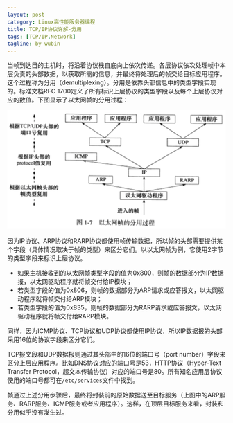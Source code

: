 ```yaml
---
layout: post
category: Linux高性能服务器编程
title: TCP/IP协议详解-分用
tags: [TCP/IP,Network]
tagline: by wubin
---
```


当帧到达目的主机时，将沿着协议栈自底向上依次传递。各层协议依次处理帧中本层负责的头部数据，以获取所需的信息，并最终将处理后的帧交给目标应用程序。这个过程称为分用（demultiplexing）。分用是依靠头部信息中的类型字段实现的。标准文档RFC 1700定义了所有标识上层协议的类型字段以及每个上层协议对应的数值。下图显示了以太网帧的分用过程：

<!--more-->

![以太网帧的分用过程](/img/The-Process-of-Ethernet-Frame-Demultiplexing.png)

因为IP协议、ARP协议和RARP协议都使用帧传输数据，所以帧的头部需要提供某个字段（具体情况取决于帧的类型）来区分它们。以以太网帧为例，它使用2字节的类型字段来标识上层协议。

* 如果主机接收到的以太网帧类型字段的值为0x800，则帧的数据部分为IP数据报，以太网驱动程序就将帧交付给IP模块；
* 若类型字段的值为0x806，则帧的数据部分为ARP请求或应答报文，以太网驱动程序就将帧交付给ARP模块；
* 若类型字段的值为0x835，则帧的数据部分为RARP请求或应答报文，以太网驱动程序就将帧交付给RARP模块。

同样，因为ICMP协议、TCP协议和UDP协议都使用IP协议，所以IP数据报的头部采用16位的协议字段来区分它们。

TCP报文段和UDP数据报则通过其头部中的16位的端口号（port number）字段来区分上层应用程序。比如DNS协议对应的端口号是53，HTTP协议（Hyper-Text Transfer Protocol，超文本传输协议）对应的端口号是80。所有知名应用层协议使用的端口号都可在`/etc/services`文件中找到。

帧通过上述分用步骤后，最终将封装前的原始数据送至目标服务（上图中的ARP服务、RARP服务、ICMP服务或者应用程序）。这样，在顶层目标服务来看，封装和分用似乎没有发生过。
